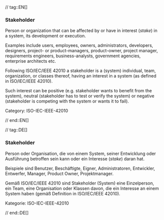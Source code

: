 // tag::EN[]
### Stakeholder

Person or organization that can be affected by
or have in interest (_stake_) in a system, its development
or execution.

Examples include users, employees, owners, administrators, developers, designers, project- or product-managers, product-owner, project manager, requirements engineers, business-analysts, government agencies, enterprise architects etc.

Following ISO/IEC/IEEE 42010 a stakeholder is a (system) individual, team, organization, or classes thereof, having an interest in a system (as defined in ISO/IEC/IEEE 42010).

Such interest can be positive (e.g. stakeholder wants to benefit from the system), neutral (stakeholder has to test or verify the system) or negative (stakeholder is competing with the system or wants it to fail).

Category: ISO-IEC-IEEE-42010



// end::EN[]

// tag::DE[]
### Stakeholder

Person oder Organisation, die von einem System, seiner Entwicklung
oder Ausführung betroffen sein kann oder ein Interesse (*stake*) daran
hat.

Beispiele sind Benutzer, Beschäftigte, Eigner, Administratoren,
Entwickler, Entwerfer, Manager, Product Owner, Projektmanager.

Gemäß ISO/IEC/IEEE 42010 sind Stakeholder (System) eine Einzelperson,
ein Team, eine Organisation oder Klassen davon, die ein Interesse an
einem System haben (gemäß Definition in ISO/IEC/IEEE 42010).

Kategorie: ISO-IEC-IEEE-42010



// end::DE[]

